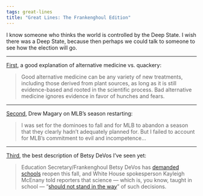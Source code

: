 ```yaml
---
tags: great-lines
title: "Great Lines: The Frankenghoul Edition"
---
```



I know someone who thinks the world is controlled by the Deep State. I wish there was a Deep State, because then perhaps we could talk to someone to see how the election will go.

***

[First](https://www.theringer.com/2017/1/5/16041098/dr-joseph-mercola-natural-health-website-bc1ac5e6ebc), a good explanation of alternative medicine vs. quackery:

> Good alternative medicine can be any variety of new treatments, including those derived from plant sources, as long as it is still evidence-based and rooted in the scientific process. Bad alternative medicine ignores evidence in favor of hunches and fears.
***

[Second](https://gen.medium.com/the-national-pastime-is-a-national-disgrace-cbf01304df1f), Drew Magary on MLB’s season restarting:

> I was set for the dominoes to fall and for MLB to abandon a season that they clearly hadn’t adequately planned for. But I failed to account for MLB’s commitment to evil and incompetence…

***
[Third](https://gen.medium.com/its-insane-we-re-even-discussing-sending-kids-to-school-this-fall-c71b8c8459d6), the best description of Betsy DeVos I’ve seen yet:

> Education Secretary/Frankenghoul Betsy DeVos has [demanded schools](https://www.nytimes.com/2020/07/13/us/politics/betsy-devos-schools-coronavirus.html) reopen this fall, and White House spokesperson Kayleigh McEnany told reporters that science — which is, you know, taught in school — “[should not stand in the way](https://www.youtube.com/watch?v=ZHCUYxjpako)” of such decisions.
